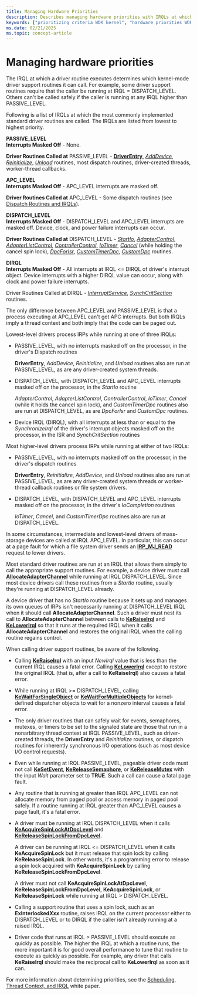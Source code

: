```yaml
---
title: Managing Hardware Priorities
description: Describes managing hardware priorities with IRQLs at which a driver routine execute.
keywords: ["prioritizing criteria WDK kernel", "hardware priorities WDK kernel", "IRQL levels WDK kernel", "PASSIVE_LEVEL WDK", "APC_LEVEL WDK", "DISPATCH_LEVEL WDK", "DIRQL WDK", "interrupt service routines WDK kernel , hardware priorities", "ISRs WDK kernel , hardware priorities"]
ms.date: 02/21/2025
ms.topic: concept-article
---
```


# Managing hardware priorities

The IRQL at which a driver routine executes determines which kernel-mode driver support routines it can call. For example, some driver support routines require that the caller be running at IRQL = DISPATCH_LEVEL. Others can't be called safely if the caller is running at any IRQL higher than PASSIVE_LEVEL.

Following is a list of IRQLs at which the most commonly implemented standard driver routines are called. The IRQLs are listed from lowest to highest priority.

**PASSIVE_LEVEL**  
**Interrupts Masked Off** - None.

**Driver Routines Called at** PASSIVE_LEVEL - [**DriverEntry**](/windows-hardware/drivers/ddi/wdm/nc-wdm-driver_initialize), [*AddDevice*](/windows-hardware/drivers/ddi/wdm/nc-wdm-driver_add_device), [*Reinitialize*](/windows-hardware/drivers/ddi/ntddk/nc-ntddk-driver_reinitialize), [*Unload*](/windows-hardware/drivers/ddi/wdm/nc-wdm-driver_unload) routines, most dispatch routines, driver-created threads, worker-thread callbacks.

**APC_LEVEL**  
**Interrupts Masked Off** - APC_LEVEL interrupts are masked off.

**Driver Routines Called at** APC_LEVEL - Some dispatch routines (see [Dispatch Routines and IRQLs](dispatch-routines-and-irqls.md)).

**DISPATCH_LEVEL**  
**Interrupts Masked Off** - DISPATCH_LEVEL and APC_LEVEL interrupts are masked off. Device, clock, and power failure interrupts can occur.

**Driver Routines Called at** DISPATCH_LEVEL - [*StartIo*](/windows-hardware/drivers/ddi/wdm/nc-wdm-driver_startio), [*AdapterControl*](/windows-hardware/drivers/ddi/wdm/nc-wdm-driver_control), [*AdapterListControl*](/windows-hardware/drivers/ddi/wdm/nc-wdm-driver_list_control), [*ControllerControl*](writing-controllercontrolroutines.md), [*IoTimer*](/windows-hardware/drivers/ddi/wdm/nc-wdm-io_timer_routine), [*Cancel*](/windows-hardware/drivers/ddi/wdm/nc-wdm-driver_cancel) (while holding the cancel spin lock), [*DpcForIsr*](/windows-hardware/drivers/ddi/wdm/nc-wdm-io_dpc_routine), [*CustomTimerDpc*](using-a-customtimerdpc-routine.md), [*CustomDpc*](/windows-hardware/drivers/ddi/wdm/nc-wdm-kdeferred_routine) routines.

**DIRQL**  
**Interrupts Masked Off** - All interrupts at IRQL <= DIRQL of driver's interrupt object. Device interrupts with a higher DIRQL value can occur, along with clock and power failure interrupts.

Driver Routines Called at DIRQL - [*InterruptService*](/windows-hardware/drivers/ddi/wdm/nc-wdm-kservice_routine), [*SynchCritSection*](/windows-hardware/drivers/ddi/wdm/nc-wdm-ksynchronize_routine) routines.

The only difference between APC_LEVEL and PASSIVE_LEVEL is that a process executing at APC_LEVEL can't get APC interrupts. But both IRQLs imply a thread context and both imply that the code can be paged out.

Lowest-level drivers process IRPs while running at one of three IRQLs:

- PASSIVE_LEVEL, with no interrupts masked off on the processor, in the driver's Dispatch routines

    **DriverEntry**, *AddDevice*, *Reinitialize*, and *Unload* routines also are run at PASSIVE_LEVEL, as are any driver-created system threads.

- DISPATCH_LEVEL, with DISPATCH_LEVEL and APC_LEVEL interrupts masked off on the processor, in the *StartIo* routine

    *AdapterControl*, *AdapterListControl*, *ControllerControl*, *IoTimer*, *Cancel* (while it holds the cancel spin lock), and *CustomTimerDpc* routines also are run at DISPATCH_LEVEL, as are *DpcForIsr* and *CustomDpc* routines.

- Device IRQL (DIRQL), with all interrupts at less than or equal to the *SynchronizeIrql* of the driver's interrupt objects masked off on the processor, in the ISR and *SynchCritSection* routines

Most higher-level drivers process IRPs while running at either of two IRQLs:

- PASSIVE_LEVEL, with no interrupts masked off on the processor, in the driver's dispatch routines

    **DriverEntry**, *Reinitialize*, *AddDevice*, and *Unload* routines also are run at PASSIVE_LEVEL, as are any driver-created system threads or worker-thread callback routines or file system drivers.

- DISPATCH_LEVEL, with DISPATCH_LEVEL and APC_LEVEL interrupts masked off on the processor, in the driver's *IoCompletion* routines

    *IoTimer*, *Cancel*, and *CustomTimerDpc* routines also are run at DISPATCH_LEVEL.

In some circumstances, intermediate and lowest-level drivers of mass-storage devices are called at IRQL APC_LEVEL. In particular, this can occur at a page fault for which a file system driver sends an [**IRP_MJ_READ**](./irp-mj-read.md) request to lower drivers.

Most standard driver routines are run at an IRQL that allows them simply to call the appropriate support routines. For example, a device driver must call [**AllocateAdapterChannel**](/windows-hardware/drivers/ddi/wdm/nc-wdm-pallocate_adapter_channel) while running at IRQL DISPATCH_LEVEL. Since most device drivers call these routines from a *StartIo* routine, usually they're running at DISPATCH_LEVEL already.

A device driver that has no *StartIo* routine because it sets up and manages its own queues of IRPs isn't necessarily running at DISPATCH_LEVEL IRQL when it should call **AllocateAdapterChannel**. Such a driver must nest its call to **AllocateAdapterChannel** between calls to [**KeRaiseIrql**](/windows-hardware/drivers/ddi/wdm/nf-wdm-keraiseirql) and [**KeLowerIrql**](/windows-hardware/drivers/ddi/wdm/nf-wdm-kelowerirql) so that it runs at the required IRQL when it calls **AllocateAdapterChannel** and restores the original IRQL when the calling routine regains control.

When calling driver support routines, be aware of the following.

- Calling [**KeRaiseIrql**](/windows-hardware/drivers/ddi/wdm/nf-wdm-keraiseirql) with an input *NewIrql* value that is less than the current IRQL causes a fatal error. Calling [**KeLowerIrql**](/windows-hardware/drivers/ddi/wdm/nf-wdm-kelowerirql) except to restore the original IRQL (that is, after a call to **KeRaiseIrql**) also causes a fatal error.

- While running at IRQL >= DISPATCH_LEVEL, calling [**KeWaitForSingleObject**](/windows-hardware/drivers/ddi/wdm/nf-wdm-kewaitforsingleobject) or [**KeWaitForMultipleObjects**](/windows-hardware/drivers/ddi/wdm/nf-wdm-kewaitformultipleobjects) for kernel-defined dispatcher objects to wait for a nonzero interval causes a fatal error.

- The only driver routines that can safely wait for events, semaphores, mutexes, or timers to be set to the signaled state are those that run in a nonarbitrary thread context at IRQL PASSIVE_LEVEL, such as driver-created threads, the **DriverEntry** and *Reinitialize* routines, or dispatch routines for inherently synchronous I/O operations (such as most device I/O control requests).

- Even while running at IRQL PASSIVE_LEVEL, pageable driver code must not call [**KeSetEvent**](/windows-hardware/drivers/ddi/wdm/nf-wdm-kesetevent), [**KeReleaseSemaphore**](/windows-hardware/drivers/ddi/wdm/nf-wdm-kereleasesemaphore), or [**KeReleaseMutex**](/windows-hardware/drivers/ddi/wdm/nf-wdm-kereleasemutex) with the input *Wait* parameter set to **TRUE**. Such a call can cause a fatal page fault.

- Any routine that is running at greater than IRQL APC_LEVEL can not allocate memory from paged pool or access memory in paged pool safely. If a routine running at IRQL greater than APC_LEVEL causes a page fault, it's a fatal error.

- A driver must be running at IRQL DISPATCH_LEVEL when it calls [**KeAcquireSpinLockAtDpcLevel**](/windows-hardware/drivers/ddi/wdm/nf-wdm-keacquirespinlockatdpclevel) and [**KeReleaseSpinLockFromDpcLevel**](/windows-hardware/drivers/ddi/wdm/nf-wdm-kereleasespinlockfromdpclevel).

  A driver can be running at IRQL <= DISPATCH_LEVEL when it calls **KeAcquireSpinLock** but it must release that spin lock by calling **KeReleaseSpinLock**. In other words, it's a programming error to release a spin lock acquired with **KeAcquireSpinLock** by calling **KeReleaseSpinLockFromDpcLevel**.

  A driver must not call **KeAcquireSpinLockAtDpcLevel**, **KeReleaseSpinLockFromDpcLevel**, **KeAcquireSpinLock**, or **KeReleaseSpinLock** while running at IRQL > DISPATCH_LEVEL.

- Calling a support routine that uses a spin lock, such as an **ExInterlocked*Xxx*** routine, raises IRQL on the current processor either to DISPATCH_LEVEL or to DIRQL if the caller isn't already running at a raised IRQL.

- Driver code that runs at IRQL > PASSIVE_LEVEL should execute as quickly as possible. The higher the IRQL at which a routine runs, the more important it is for good overall performance to tune that routine to execute as quickly as possible. For example, any driver that calls **KeRaiseIrql** should make the reciprocal call to **KeLowerIrql** as soon as it can.

For more information about determining priorities, see the [Scheduling, Thread Context, and IRQL](https://download.microsoft.com/download/e/b/a/eba1050f-a31d-436b-9281-92cdfeae4b45/IRQL_thread.doc) white paper.
